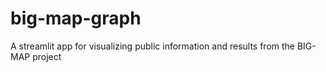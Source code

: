 # big-map-graph
A streamlit app for visualizing public information and results from the BIG-MAP project
